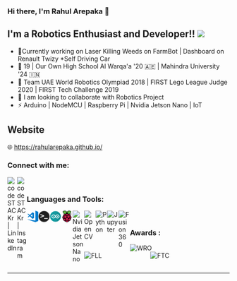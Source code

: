 ### Hi there, I'm Rahul Arepaka 👋  


## I'm a Robotics Enthusiast and Developer!! <img src="https://fcit.usf.edu/matrix/wp-content/uploads/2017/01/DanceBot-3-Featured.gif" width="50px">

- 👷Currently working on Laser Killing Weeds on FarmBot | Dashboard on Renault Twizy *Self Driving Car
- 🏫 19 | Our Own High School Al Warqa'a '20 🇦🇪  | Mahindra University '24 🇮🇳 
- 🤖 Team UAE World Robotics Olympiad 2018 | FIRST Lego League Judge 2020 | FIRST Tech Challenge 2019 
- 🧱 I am looking to collaborate with Robotics Project
- ⚡ Arduino | NodeMCU | Raspberry Pi | Nvidia Jetson Nano | IoT

## Website

🌐 https://rahularepaka.github.io/



### Connect with me:
[<img align="left" alt="codeSTACKr | LinkedIn" width="22px" src="https://www.tapas-etn-eu.org/images/icon-linkedin.png/@@images/image.png" />][linkedin]
[<img align="left" alt="codeSTACKr | Instagram" width="22px" src="https://upload.wikimedia.org/wikipedia/commons/thumb/e/e7/Instagram_logo_2016.svg/1200px-Instagram_logo_2016.svg.png" />][instagram]

<br />

### Languages and Tools:

<img align="left" alt="Visual Studio Code" width="26px" src="https://raw.githubusercontent.com/github/explore/80688e429a7d4ef2fca1e82350fe8e3517d3494d/topics/visual-studio-code/visual-studio-code.png" />
<img align="left" alt="Terminal" width="26px" src="https://raw.githubusercontent.com/github/explore/80688e429a7d4ef2fca1e82350fe8e3517d3494d/topics/terminal/terminal.png" />
<img align="left" alt="Arduino" width="26px" src="https://raw.githubusercontent.com/github/explore/80688e429a7d4ef2fca1e82350fe8e3517d3494d/topics/arduino/arduino.png" />
<img align="left" alt="Raspberry Pi" width="26px" src="https://raw.githubusercontent.com/github/explore/80688e429a7d4ef2fca1e82350fe8e3517d3494d/topics/raspberry-pi/raspberry-pi.png" />
<img align="left" alt="Nvidia Jetson Nano" width="26px" src="https://cdn.changelog.com/uploads/icons/news_sources/Ddj/icon_large.png?v=63711078413" />
<img align="left" alt="OpenCV" width="26px" src="https://upload.wikimedia.org/wikipedia/commons/thumb/3/32/OpenCV_Logo_with_text_svg_version.svg/1200px-OpenCV_Logo_with_text_svg_version.svg.png" />
<img align="left" alt="Python" width="26px" src="https://cdn.freebiesupply.com/logos/large/2x/python-5-logo-png-transparent.png" />
<img align="left" alt="Jupyter" width="26px" src="https://upload.wikimedia.org/wikipedia/commons/thumb/3/38/Jupyter_logo.svg/1200px-Jupyter_logo.svg.png" />
<img align="left" alt="Fusion 360" width="26px" src="https://pluralsight.imgix.net/paths/path-icons/fusion360-5d76c87271.png" />


<br />

### Awards :

<img align="left" alt="WRO" width="150px" src="https://wro-association.org/fileadmin/user_upload/2018-Thailand-PNG.png" />
<img align="left" alt="FLL" width="150px" src="https://outreach.engineering.asu.edu/wp-content/uploads/2017/01/FIRSTLego_iconHorz_RGB_reverse.png" />
<img align="left" alt="FTC" width="150px" src="https://xrcsimulator.org/wp-content/uploads/2018/07/cropped-First-Tech-Challenge.png" />

<br />

<br />
<br />

---
[instagram]: https://instagram.com/rahularepaka
[linkedin]: https://www.linkedin.com/in/rahul-arepaka-449587142/
